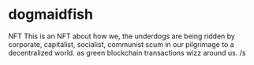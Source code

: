 # dogmaidfish
NFT
This is an NFT about how we, the underdogs are being ridden by corporate, capitalist, socialist, communist scum in our pilgrimage to a decentralized world. as green blockchain transactions wizz around us. /s
